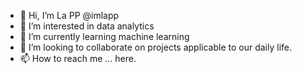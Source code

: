 - 👋 Hi, I’m La PP @imlapp
- 👀 I’m interested in data analytics
- 🌱 I’m currently learning machine learning
- 💞️ I’m looking to collaborate on projects applicable to our daily life.
- 📫 How to reach me ... here.

<!---
imlapp/imlapp is a ✨ special ✨ repository because its `README.md` (this file) appears on your GitHub profile.
You can click the Preview link to take a look at your changes.
--->
